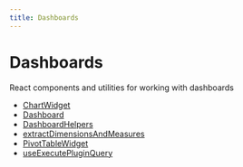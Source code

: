 ```yaml
---
title: Dashboards
---
```


# Dashboards

React components and utilities for working with dashboards

- [ChartWidget](function.ChartWidget.md)
- [Dashboard](function.Dashboard.md) <Badge type="beta" text="Beta" />
- [DashboardHelpers](variable.DashboardHelpers.md)
- [extractDimensionsAndMeasures](function.extractDimensionsAndMeasures.md) <Badge type="alpha" text="Alpha" />
- [PivotTableWidget](function.PivotTableWidget.md) <Badge type="beta" text="Beta" />
- [useExecutePluginQuery](function.useExecutePluginQuery.md) <Badge type="alpha" text="Alpha" />
